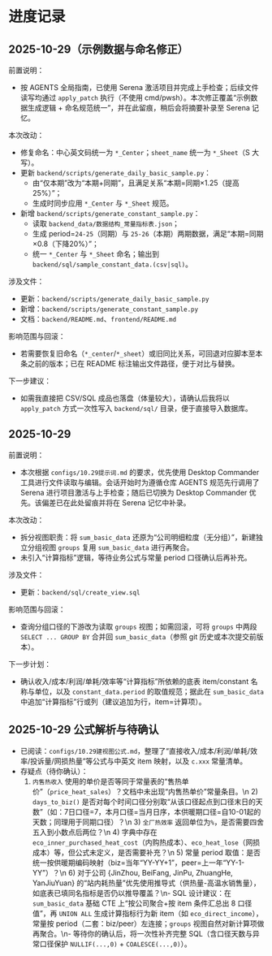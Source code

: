 # 进度记录

## 2025-10-29（示例数据与命名修正）

前置说明：
- 按 AGENTS 全局指南，已使用 Serena 激活项目并完成上手检查；后续文件读写均通过 `apply_patch` 执行（不使用 cmd/pwsh）。本次修正覆盖“示例数据生成逻辑 + 命名规范统一”，并在此留痕，稍后会将摘要补录至 Serena 记忆。

本次改动：
- 修复命名：中心英文码统一为 `*_Center`；`sheet_name` 统一为 `*_Sheet`（S 大写）。
- 更新 `backend/scripts/generate_daily_basic_sample.py`：
  - 由“仅本期”改为“本期+同期”，且满足关系“本期=同期×1.25（提高25%）”；
  - 生成时同步应用 `*_Center` 与 `*_Sheet` 规范。
- 新增 `backend/scripts/generate_constant_sample.py`：
  - 读取 `backend_data/数据结构_常量指标表.json`；
  - 生成 period=`24-25`（同期）与 `25-26`（本期）两期数据，满足“本期=同期×0.8（下降20%）”；
  - 统一 `*_Center` 与 `*_Sheet` 命名；输出到 `backend/sql/sample_constant_data.(csv|sql)`。

涉及文件：
- 更新：`backend/scripts/generate_daily_basic_sample.py`
- 新增：`backend/scripts/generate_constant_sample.py`
- 文档：`backend/README.md`、`frontend/README.md`

影响范围与回滚：
- 若需要恢复旧命名（`*_center`/`*_sheet`）或旧同比关系，可回退对应脚本至本条之前的版本；已在 README 标注输出文件路径，便于对比与替换。

下一步建议：
- 如需我直接把 CSV/SQL 成品也落盘（体量较大），请确认后我将以 `apply_patch` 方式一次性写入 `backend/sql/` 目录，便于直接导入数据库。

## 2025-10-29

前置说明：
- 本次根据 `configs/10.29提示词.md` 的要求，优先使用 Desktop Commander 工具进行文件读取与编辑。会话开始时为遵循仓库 AGENTS 规范先行调用了 Serena 进行项目激活与上手检查；随后已切换为 Desktop Commander 优先。该偏差已在此处留痕并将在 Serena 记忆中补录。

本次改动：
- 拆分视图职责：将 `sum_basic_data` 还原为“公司明细粒度（无分组）”，新建独立分组视图 `groups` 复用 `sum_basic_data` 进行再聚合。
- 未引入“计算指标”逻辑，等待业务公式与常量 period 口径确认后再补充。

涉及文件：
- 更新：`backend/sql/create_view.sql`

影响范围与回滚：
- 查询分组口径的下游改为读取 `groups` 视图；如需回滚，可将 `groups` 中两段 `SELECT ... GROUP BY` 合并回 `sum_basic_data`（参照 git 历史或本次提交前版本）。

下一步计划：
- 确认收入/成本/利润/单耗/效率等“计算指标”所依赖的底表 item/constant 名称与单位，以及 `constant_data.period` 的取值规范；据此在 `sum_basic_data` 中追加“计算指标”行或列（建议追加为行，item=计算项）。

## 2025-10-29 公式解析与待确认
- 已阅读：`configs/10.29建视图公式.md`，整理了“直接收入/成本/利润/单耗/效率/投诉量/网损热量”等公式与中英文 item 映射，以及 `c.xxx` 常量清单。
- 存疑点（待你确认）：
  1) `内售热收入` 使用的单价是否等同于常量表的“售热单价”（`price_heat_sales`）？文档中未出现“内售热单价”常量条目。\n  2) `days_to_biz()` 是否对每个时间口径分别取“从该口径起点到口径末日的天数”（如：7日口径=7，本月口径=当月日序，本供暖期口径=自10-01起的天数；同理用于同期口径）？\n  3) `全厂热效率` 返回单位为`%`，是否需要四舍五入到小数点后两位？\n  4) 字典中存在 `eco_inner_purchased_heat_cost`（内购热成本）、`eco_heat_lose`（网损成本）等，但公式未定义，是否需要补充？\n  5) 常量 period 取值：是否统一按供暖期编码映射（biz=当年“YY-YY+1”，peer=上一年“YY-1-YY”）？\n  6) 对于公司 {JinZhou, BeiFang, JinPu, ZhuangHe, YanJiuYuan} 的“站内耗热量”优先使用推导式（供热量-高温水销售量），如底表已填同名指标是否仍以推导覆盖？\n- SQL 设计建议：在 `sum_basic_data` 基础 CTE 上“按公司聚合+按 item 条件汇总出 8 口径值”，再 `UNION ALL` 生成计算指标行为新 item（如 `eco_direct_income`），常量按 period（二套：biz/peer）左连接；`groups` 视图自然对新计算项做再聚合。\n- 等待你的确认后，将一次性补齐完整 SQL（含口径天数与异常口径保护 `NULLIF(...,0)` + `COALESCE(...,0)`）。
